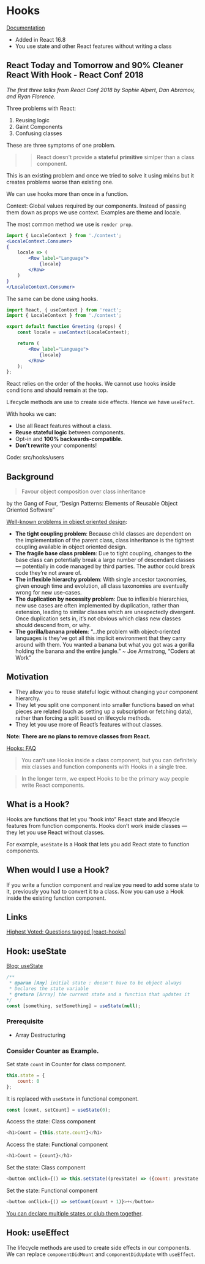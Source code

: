# Hooks

[Documentation](https://reactjs.org/docs/hooks-intro.html)

- Added in React 16.8
- You use state and other React features without writing a class

## React Today and Tomorrow and 90% Cleaner React With Hook - React Conf 2018

_The first three talks from React Conf 2018 by Sophie Alpert, Dan Abramov, and Ryan Florence._

Three problems with React:

1. Reusing logic
2. Gaint Components
3. Confusing classes

These are three symptoms of one problem.

>> React doesn't provide a **stateful primitive** simlper than a class component.

This is an existing problem and once we tried to solve it using mixins but it creates problems worse than existing one.

We can use hooks more than once in a function.

Context: Global values required by our components. Instead of passing them down as props we use context. Examples are theme and locale.

The most common method we use is `render prop`.
```jsx
import { LocaleContext } from './context';
<LocaleContext.Consumer>
{
    locale => (
        <Row label="Language">
            {locale}
        </Row>
    )
}
</LocaleContext.Consumer>
```
The same can be done using hooks.
```jsx
import React, { useContext } from 'react';
import { LocaleContext } from './context';

export default function Greeting (props) {
    const locale = useContext(LocaleContext);

    return (
        <Row label="Language">
            {locale}
        </Row>
    );
};
```

React relies on the order of the hooks. We cannot use hooks inside conditions and should remain at the top.

Lifecycle methods are use to create side effects. Hence we have `useEfect`.

With hooks we can:
- Use all React features without a class.
- **Reuse stateful logic** between components.
- Opt-in and **100% backwards-compatible**.
- **Don't rewrite** your components!

Code: src/hooks/users

## Background

> Favour object composition over class inheritance 

by the Gang of Four, “Design Patterns: Elements of Reusable Object Oriented Software”

[Well-known problems in object oriented design](https://medium.com/javascript-scene/composing-software-an-introduction-27b72500d6ea):

- **The tight coupling problem**: Because child classes are dependent on the implementation of the parent class, class inheritance is the tightest coupling available in object oriented design.
- **The fragile base class problem**: Due to tight coupling, changes to the base class can potentially break a large number of descendant classes — potentially in code managed by third parties. The author could break code they’re not aware of.
- **The inflexible hierarchy problem**: With single ancestor taxonomies, given enough time and evolution, all class taxonomies are eventually wrong for new use-cases.
- **The duplication by necessity problem**: Due to inflexible hierarchies, new use cases are often implemented by duplication, rather than extension, leading to similar classes which are unexpectedly divergent. Once duplication sets in, it’s not obvious which class new classes should descend from, or why.
- **The gorilla/banana problem**: “…the problem with object-oriented languages is they’ve got all this implicit environment that they carry around with them. You wanted a banana but what you got was a gorilla holding the banana and the entire jungle.” ~ Joe Armstrong, “Coders at Work”

## Motivation
- They allow you to reuse stateful logic without changing your component hierarchy.
- They let you split one component into smaller functions based on what pieces are related (such as setting up a subscription or fetching data), rather than forcing a split based on lifecycle methods.
- They let you use more of React’s features without classes.

**Note: There are no plans to remove classes from React.**

[Hooks: FAQ](https://reactjs.org/docs/hooks-faq.html)

> You can’t use Hooks inside a class component, but you can definitely mix classes and function components with Hooks in a single tree.

> In the longer term, we expect Hooks to be the primary way people write React components.

## What is a Hook?

Hooks are functions that let you “hook into” React state and lifecycle features from function components. Hooks don’t work inside classes — they let you use React without classes.

For example, `useState` is a Hook that lets you add React state to function components.

## When would I use a Hook? 

If you write a function component and realize you need to add some state to it, previously you had to convert it to a class. Now you can use a Hook inside the existing function component.

## Links

[Highest Voted: Questions tagged [react-hooks]](https://stackoverflow.com/questions/tagged/react-hooks?tab=Votes)

## Hook: useState

[Blog: useState](https://reactjs.org/docs/hooks-state.html)
```js
/**
 * @param [Any] initial state : doesn't have to be object always
 * Declares the state variable
 * @return [Array] the current state and a function that updates it
*/
const [something, setSomething] = useState(null);
```
### Prerequisite
- Array Destructuring

### Consider Counter as Example.

Set state `count` in Counter for class component.
```js
this.state = {
    count: 0
};
```
It is replaced with `useState` in functional component.
```js
const [count, setCount] = useState(0);
```
Access the state: Class component
```js
<h1>Count = {this.state.count}</h1>
```
Access the state: Functional component
```js
<h1>Count = {count}</h1>
```
Set the state: Class component
```js
<button onClick={() => this.setState((prevState) => ({count: prevState.count + 1}))}>+</button>
```
Set the state: Functional component
```js
<button onClick={() => setCount(count + 1)}>+</button>
```

[You can declare multiple states or club them together](https://reactjs.org/docs/hooks-faq.html#should-i-use-one-or-many-state-variables).

## Hook: useEffect

The lifecycle methods are used to create side effects in our components. We can replace `componentDidMount` and `componentDidUpdate` with `useEffect`.
